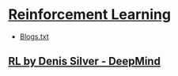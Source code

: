 # [Reinforcement Learning](https://github.com/ZigaSajovic/Readings/tree/master/Reinforcement_Learning)
* [Blogs.txt](https://github.com/ZigaSajovic/Readings/tree/master/Reinforcement_Learning/Blogs.txt)
## [RL by Denis Silver - DeepMind](https://github.com/ZigaSajovic/Readings/tree/master/Reinforcement_Learning/RL_by_Denis_Silver_-_DeepMind)
